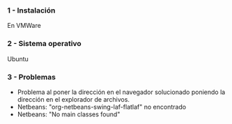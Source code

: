 ### 1 - Instalación
En VMWare

### 2 - Sistema operativo
Ubuntu

### 3 - Problemas
- Problema al poner la dirección en el navegador solucionado poniendo la dirección en el explorador de archivos.
- Netbeans: "org-netbeans-swing-laf-flatlaf" no encontrado
- Netbeans: "No main classes found"
